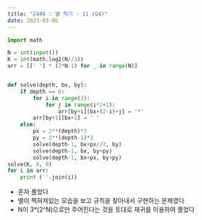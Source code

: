 ```yaml
---
title: "2448 : 별 찍기 - 11 (G4)"
date: 2023-03-06
---
```


```python
import math

N = int(input())
K = int(math.log2(N//3))
arr = [[' '] * (2*N-1) for _ in range(N)]


def solve(depth, bx, by):
    if depth == 0:
        for i in range(3):
            for j in range(i*2+1):
                arr[by+i][bx+(2-i)+j] = '*'
        arr[by+1][bx+2] = ' '
    else:
        px = 2**(depth)*3
        py = 2**(depth-1)*3
        solve(depth-1, bx+px//2, by)
        solve(depth-1, bx, by+py)
        solve(depth-1, bx+px, by+py)
solve(K, 0, 0)
for i in arr:
    print (''.join(i))
```

- 혼자 풀었다
- 별이 찍혀져있는 모습을 보고 규칙을 찾아내서 구현하는 문제였다
- N이 3\*(2^N)으로만 주어진다는 것을 토대로 재귀를 이용하여 풀었다
